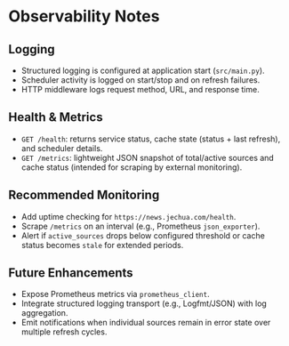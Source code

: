 # Observability Notes

## Logging

- Structured logging is configured at application start (`src/main.py`).
- Scheduler activity is logged on start/stop and on refresh failures.
- HTTP middleware logs request method, URL, and response time.

## Health & Metrics

- `GET /health`: returns service status, cache state (status + last refresh), and scheduler details.
- `GET /metrics`: lightweight JSON snapshot of total/active sources and cache status (intended for scraping by external monitoring).

## Recommended Monitoring

- Add uptime checking for `https://news.jechua.com/health`.
- Scrape `/metrics` on an interval (e.g., Prometheus `json_exporter`).
- Alert if `active_sources` drops below configured threshold or cache status becomes `stale` for extended periods.

## Future Enhancements

- Expose Prometheus metrics via `prometheus_client`.
- Integrate structured logging transport (e.g., Logfmt/JSON) with log aggregation.
- Emit notifications when individual sources remain in error state over multiple refresh cycles.

